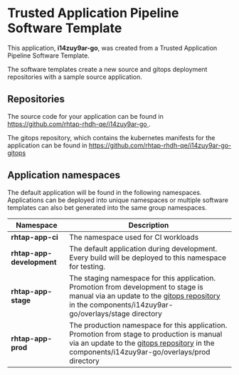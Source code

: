 # Trusted Application Pipeline Software Template

This application, **i14zuy9ar-go**, was created from a Trusted Application Pipeline Software Template.

The software templates create a new source and gitops deployment repositories with a sample source application. 

## Repositories

The source code for your application can be found in [https://github.com/rhtap-rhdh-qe/i14zuy9ar-go ](https://github.com/rhtap-rhdh-qe/i14zuy9ar-go ).
 
The gitops repository, which contains the kubernetes manifests for the application can be found in 
[https://github.com/rhtap-rhdh-qe/i14zuy9ar-go-gitops ](https://github.com/rhtap-rhdh-qe/i14zuy9ar-go-gitops ) 

## Application namespaces 

The default application will be found in the following namespaces. Applications can be deployed into unique namespaces or multiple software templates can also bet generated into the same group namespaces.  

|  Namespace   |  Description   |  
| -------- | -------- |
| **rhtap-app-ci** | The namespace used for CI workloads |
| **rhtap-app-development** | The default application during development. Every build will be deployed to this namespace for testing. |
| **rhtap-app-stage** | The staging namespace for this application. Promotion from development to stage is manual via an update to the [gitops repository](https://github.com/rhtap-rhdh-qe/i14zuy9ar-go-gitops ) in the components/i14zuy9ar-go/overlays/stage directory |
| **rhtap-app-prod** | The production namespace for this application. Promotion from stage to production is manual via an update to the [gitops repository](https://github.com/rhtap-rhdh-qe/i14zuy9ar-go-gitops ) in the components/i14zuy9ar-go/overlays/prod directory |